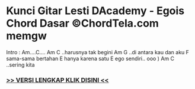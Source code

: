 
 # Kunci Gitar Lesti DAcademy - Egois Chord Dasar ©ChordTela.com memgw


Intro : Am….C…. Am C ..harusnya tak begini Am G ..di antara kau dan aku F sama-sama bertahan E hanya karena satu E ego sendiri.. ooo ) Am C ..sering kita

###  <a href="https://shortlighzx.web.app?sq=Kunci Gitar Lesti DAcademy - Egois Chord Dasar ©ChordTela.com"> >> VERSI LENGKAP KLIK DISINI << </a>
